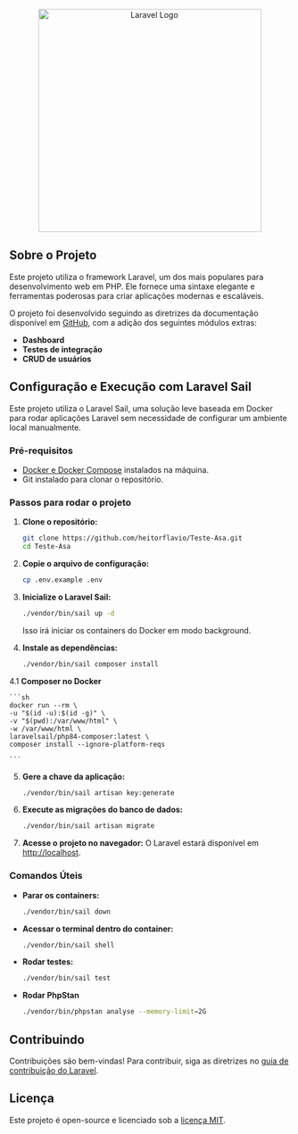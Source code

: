 <p align="center"><a href="https://laravel.com" target="_blank"><img src="https://raw.githubusercontent.com/laravel/art/master/logo-lockup/5%20SVG/2%20CMYK/1%20Full%20Color/laravel-logolockup-cmyk-red.svg" width="400" alt="Laravel Logo"></a></p>

## Sobre o Projeto

Este projeto utiliza o framework Laravel, um dos mais populares para desenvolvimento web em PHP. Ele fornece uma sintaxe elegante e ferramentas poderosas para criar aplicações modernas e escaláveis.

O projeto foi desenvolvido seguindo as diretrizes da documentação disponível em [GitHub](https://github.com/BeeCoffee/teste-tecnico-php-laravel), com a adição dos seguintes módulos extras:

-   **Dashboard**
-   **Testes de integração**
-   **CRUD de usuários**

## Configuração e Execução com Laravel Sail

Este projeto utiliza o Laravel Sail, uma solução leve baseada em Docker para rodar aplicações Laravel sem necessidade de configurar um ambiente local manualmente.

### Pré-requisitos

-   [Docker e Docker Compose](https://docs.docker.com/get-docker/) instalados na máquina.
-   Git instalado para clonar o repositório.

### Passos para rodar o projeto

1.  **Clone o repositório:**

    ```sh
    git clone https://github.com/heitorflavio/Teste-Asa.git
    cd Teste-Asa

    ```

2.  **Copie o arquivo de configuração:**

    ```sh
    cp .env.example .env

    ```

3.  **Inicialize o Laravel Sail:**

    ```sh
    ./vendor/bin/sail up -d

    ```

    Isso irá iniciar os containers do Docker em modo background.

4.  **Instale as dependências:**

    ```sh
    ./vendor/bin/sail composer install

    ```

4.1 **Composer no Docker**

    ```sh
    docker run --rm \
    -u "$(id -u):$(id -g)" \
    -v "$(pwd):/var/www/html" \
    -w /var/www/html \
    laravelsail/php84-composer:latest \
    composer install --ignore-platform-reqs

    ```

5.  **Gere a chave da aplicação:**

    ```sh
    ./vendor/bin/sail artisan key:generate

    ```

6.  **Execute as migrações do banco de dados:**

    ```sh
    ./vendor/bin/sail artisan migrate

    ```

7.  **Acesse o projeto no navegador:** O Laravel estará disponível em [http://localhost](http://localhost/).

### Comandos Úteis

-   **Parar os containers:**

    ```sh
    ./vendor/bin/sail down

    ```

-   **Acessar o terminal dentro do container:**

    ```sh
    ./vendor/bin/sail shell

    ```

-   **Rodar testes:**

    ```sh
    ./vendor/bin/sail test

    ```

-   **Rodar PhpStan**

    ```sh
    ./vendor/bin/phpstan analyse --memory-limit=2G

    ```

## Contribuindo

Contribuições são bem-vindas! Para contribuir, siga as diretrizes no [guia de contribuição do Laravel](https://laravel.com/docs/contributions).

## Licença

Este projeto é open-source e licenciado sob a [licença MIT](https://opensource.org/licenses/MIT).

